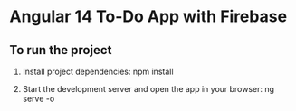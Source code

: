 # Angular 14 To-Do App with Firebase

## To run the project 

1. Install project dependencies:
    npm install


2. Start the development server and open the app in your browser:
    ng serve -o